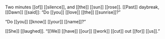Two minutes [[of]] [[silence]], and [[the]] [[sun]] [[rose]]. [[Past]] daybreak, [[Dawn]] [[said]]: “Do [[you]] [[love]] [[the]] [[sunrise]]?”

“Do [[you]] [[know]] [[your]] [[name]]?”

[[She]] [[laughed]]. “[[We]] [[have]] [[our]] [[work]] [[cut]] out [[for]] [[us]].”